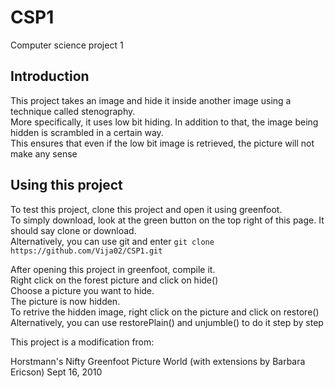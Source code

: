 # CSP1
Computer science project 1

## Introduction
This project takes an image and hide it inside another image using a technique called stenography.   
More specifically, it uses low bit hiding. In addition to that, the image being hidden is scrambled in a certain way.  
This ensures that even if the low bit image is retrieved, the picture will not make any sense  

## Using this project
To test this project, clone this project and open it using greenfoot.  
To simply download, look at the green button on the top right of this page. It should say clone or download.  
Alternatively, you can use git and enter `git clone https://github.com/Vija02/CSP1.git`

After opening this project in greenfoot, compile it.  
Right click on the forest picture and click on hide()  
Choose a picture you want to hide.  
The picture is now hidden.  
To retrive the hidden image, right click on the picture and click on restore()  
Alternatively, you can use restorePlain() and unjumble() to do it step by step  

This project is a modification from:  

Horstmann's Nifty Greenfoot Picture World (with extensions by Barbara Ericson)
Sept 16, 2010
